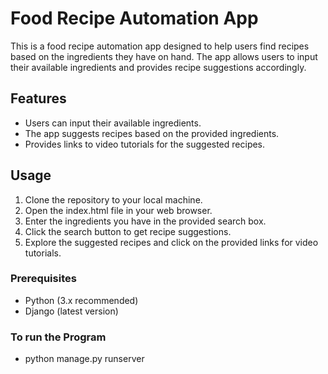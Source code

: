 # Food Recipe Automation App

This is a food recipe automation app designed to help users find recipes based on the ingredients they have on hand. The app allows users to input their available ingredients and provides recipe suggestions accordingly.

## Features

- Users can input their available ingredients.
- The app suggests recipes based on the provided ingredients.
- Provides links to video tutorials for the suggested recipes.

## Usage

1. Clone the repository to your local machine.
2. Open the index.html file in your web browser.
3. Enter the ingredients you have in the provided search box.
4. Click the search button to get recipe suggestions.
5. Explore the suggested recipes and click on the provided links for video tutorials.

### Prerequisites

- Python (3.x recommended)
- Django (latest version)
### To run the Program
- python manage.py runserver
  
